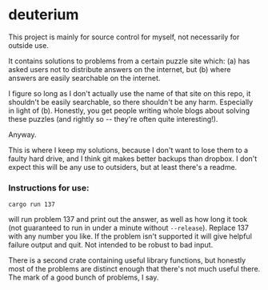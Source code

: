 # deuterium

This project is mainly for source control for myself, not necessarily for outside use.

It contains solutions to problems from a certain puzzle site which:
(a) has asked users not to distribute answers on the internet, but
(b) where answers are easily searchable on the internet.

I figure so long as I don't actually use the name of that site on this repo, it shouldn't be easily
searchable, so there shouldn't be any harm. Especially in light of (b). Honestly, you get people writing
whole blogs about solving these puzzles (and rightly so -- they're often quite interesting!).

Anyway.

This is where I keep my solutions, because I don't want to lose them to a faulty hard drive, and I think
git makes better backups than dropbox. I don't expect this will be any use to outsiders, but at least there's
a readme.

### Instructions for use:

  `cargo run 137`
  
will run problem 137 and print out the answer, as well as how long it took (not guaranteed to run in under a minute without `--release`). Replace 137 with any number
you like. If the problem isn't supported it will give helpful failure output and quit. Not intended to be
robust to bad input.

There is a second crate containing useful library functions, but honestly most of the problems are distinct
enough that there's not much useful there. The mark of a good bunch of problems, I say.

